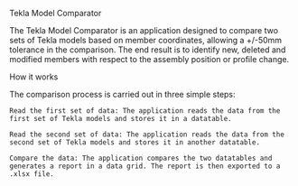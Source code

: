 Tekla Model Comparator

The Tekla Model Comparator is an application designed to compare two sets of Tekla models based on member coordinates, allowing a +/-50mm tolerance in the comparison.
The end result is to identify new, deleted and modified members with respect to the assembly position or profile change.

How it works

The comparison process is carried out in three simple steps:

    Read the first set of data: The application reads the data from the first set of Tekla models and stores it in a datatable.

    Read the second set of data: The application reads the data from the second set of Tekla models and stores it in another datatable.

    Compare the data: The application compares the two datatables and generates a report in a data grid. The report is then exported to a .xlsx file.
